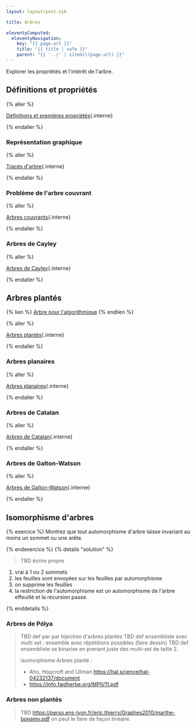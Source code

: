 ```yaml
---
layout: layout/post.njk

title: Arbres

eleventyComputed:
  eleventyNavigation:
    key: "{{ page.url }}"
    title: "{{ title | safe }}"
    parent: "{{ '../' | siteUrl(page.url) }}"
---
```


Explorer les propriétés et l'intérêt de l'arbre.

## Définitions et propriétés

{% aller %}

[Définitions et premières propriétés](définitions){.interne}

{% endaller %}

### Représentation graphique

{% aller %}

[Tracés d'arbre](tracés){.interne}

{% endaller %}

### Problème de l'arbre couvrant

{% aller %}

[Arbres couvrants](arbres-couvrants){.interne}

{% endaller %}

### Arbres de Cayley

{% aller %}

[Arbres de Cayley](cayley){.interne}

{% endaller %}

## Arbres plantés

{% lien %}
[Arbre pour l'algorithmique](https://chauvin.perso.math.cnrs.fr/book.pdf)
{% endlien %}

{% aller %}

[Arbres plantés](arbres-plantés){.interne}

{% endaller %}

### Arbres planaires

{% aller %}

[Arbres planaires](arbres-planaires){.interne}

{% endaller %}

### Arbres de Catalan

{% aller %}

[Arbres de Catalan](arbres-catalan){.interne}

{% endaller %}

### Arbres de Galton-Watson

{% aller %}

[Arbres de Galton-Watson](arbre-galton-watson){.interne}

{% endaller %}

## Isomorphisme d'arbres

{% exercice %}
Montrez que tout automorphisme d'arbre laisse invariant au moins un sommet ou une arête.

{% endexercice %}
{% details "solution" %}

> TBD écrire propre

1. vrai à 1 ou 2 sommets
2. les feuilles sont envoyées sur les feuilles par automorphisme
3. on supprime les feuilles
4. la restriction de l'automorphisme est un automorphisme de l'arbre effeuillé et la récursion passe.

{% enddetails %}

### Arbres de Pólya

> TBD def par par bijection d'arbres plantés
> TBD def ensembliste avec multi set : ensemble avec répétitions possibles (faire dessin)
> TBD def ensembliste se binarise en prenant juste des multi-set de taille 2.
>
> isomorphisme Arbres planté :
>
> - Aho, Hopcroft and Ullman <https://hal.science/hal-04232137/document>
> - <https://info.faidherbe.org/MPII/11.pdf>

### Arbres non plantés

> TBD <https://perso.ens-lyon.fr/eric.thierry/Graphes2010/marthe-bonamy.pdf> on peut le faire de façon linéaire.
